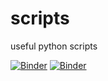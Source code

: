 # scripts
useful python scripts

[![Binder](https://mybinder.org/badge_logo.svg)](https://mybinder.org/v2/gh/ssp24/scripts/main)
[![Binder](https://mybinder.org/badge_logo.svg)](https://mybinder.org/v2/gh/ssp24/scripts/main?labpath=Wordcloud.ipynb)

